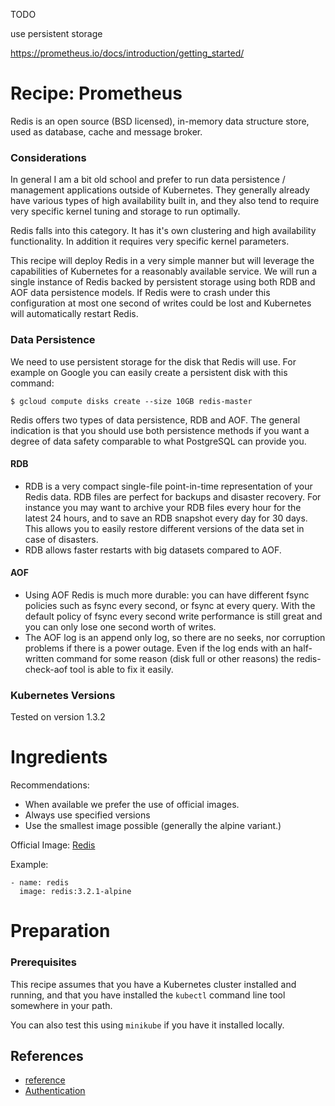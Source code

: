 TODO

use persistent storage


https://prometheus.io/docs/introduction/getting_started/



# Recipe: Prometheus

Redis is an open source (BSD licensed), in-memory data structure store, used as database, cache and message broker.

### Considerations

In general I am a bit old school and prefer to run data persistence / management applications outside of Kubernetes.  They generally already have various types of high availability built in, and they also tend to require very specific kernel tuning and storage to run optimally.   

Redis falls into this category.  It has it's own clustering and high availability functionality. In addition it requires very specific kernel parameters.  

This recipe will deploy Redis in a very simple manner but will leverage the capabilities of Kubernetes for a reasonably available service.  We will run a single instance of Redis backed by persistent storage using both RDB and AOF data persistence models.  If Redis were to crash under this configuration at most one second of writes could be lost and Kubernetes will automatically restart Redis.

### Data Persistence

We need to use persistent storage for the disk that Redis will use. For example on Google you can easily create a persistent disk with this command:

```
$ gcloud compute disks create --size 10GB redis-master
```

Redis offers two types of data persistence, RDB and AOF. The general indication is that you should use both persistence methods if you want a degree of data safety comparable to what PostgreSQL can provide you.

#### RDB

* RDB is a very compact single-file point-in-time representation of your Redis data. RDB files are perfect for backups and disaster recovery. For instance you may want to archive your RDB files every hour for the latest 24 hours, and to save an RDB snapshot every day for 30 days. This allows you to easily restore different versions of the data set in case of disasters.
* RDB allows faster restarts with big datasets compared to AOF.

#### AOF

* Using AOF Redis is much more durable: you can have different fsync policies such as fsync every second, or fsync at every query. With the default policy of fsync every second write performance is still great and you can only lose one second worth of writes.
* The AOF log is an append only log, so there are no seeks, nor corruption problems if there is a power outage. Even if the log ends with an half-written command for some reason (disk full or other reasons) the redis-check-aof tool is able to fix it easily.

### Kubernetes Versions

Tested on version 1.3.2

# Ingredients

Recommendations:
* When available we prefer the use of official images.
* Always use specified versions
* Use the smallest image possible (generally the alpine variant.)

Official Image: [Redis](https://hub.docker.com/_/redis/)

Example:

```
- name: redis
  image: redis:3.2.1-alpine
```

# Preparation

### Prerequisites

This recipe assumes that you have a Kubernetes cluster installed and running, and that you have installed the `kubectl` command line tool somewhere in your path.

You can also test this using `minikube` if you have it installed locally.

## References

* [reference](http://puck.in/2016/05/getting-started-with-docker-compose-prometheus-alertmanager-blackbox-exporter-grafana/)
* [Authentication](http://www.robustperception.io/adding-basic-auth-to-prometheus-with-nginx/)
